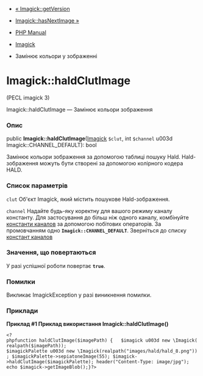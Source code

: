 - [« Imagick::getVersion](imagick.getversion.md)
- [Imagick::hasNextImage »](imagick.hasnextimage.md)

- [PHP Manual](index.md)
- [Imagick](class.imagick.md)
- Замінює кольори у зображенні

# Imagick::haldClutImage

(PECL imagick 3)

Imagick::haldClutImage — Замінює кольори зображення

### Опис

public **Imagick::haldClutImage**([Imagick](class.imagick.md) `$clut`,
int `$channel` u003d Imagick::CHANNEL_DEFAULT): bool

Замінює кольори зображення за допомогою таблиці пошуку Hald.
Hald-зображення можуть бути створені за допомогою колірного кодера
HALD.

### Список параметрів

`clut`
Об'єкт Imagick, який містить пошукове Hald-зображення.

`channel`
Надайте будь-яку коректну для вашого режиму каналу константу. Для
застосування до більш ніж одного каналу, комбінуйте [константи
каналов](imagick.constants.md#imagick.constants.channel) за допомогою
побітових операторів. За промовчанням одно **`Imagick::CHANNEL_DEFAULT`**.
Зверніться до списку [констант
каналов](imagick.constants.md#imagick.constants.channel)

### Значення, що повертаються

У разі успішної роботи повертає **`true`**.

### Помилки

Викликає ImagickException у разі виникнення помилки.

### Приклади

**Приклад #1 Приклад використання **Imagick::haldClutImage()****

` <?phpfunction haldClutImage($imagePath) {   $imagick u003d new \Imagick(realpath($imagePath)); $imagickPalette u003d new \Imagick(realpath("images/hald/hald_8.png")); $imagickPalette->sepiatoneImage(55); $imagick->haldClutImage($imagickPalette); header("Content-Type: image/jpg"); echo $imagick->getImageBlob();}?> `
